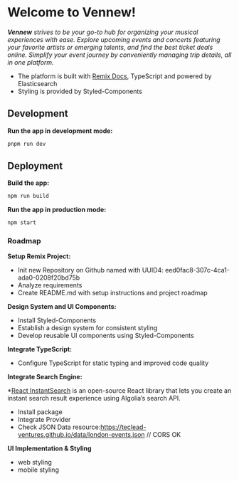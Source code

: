 # Welcome to Vennew!

***Vennew*** *strives to be your go-to hub for organizing your musical experiences with ease. Explore upcoming events and concerts featuring your favorite artists or emerging talents, and find the best ticket deals online. Simplify your event journey by conveniently managing trip details, all in one platform.*

- The platform is built with [Remix Docs](https://remix.run/docs), TypeScript and powered by Elasticsearch
- Styling is provided by Styled-Components
  
## Development

**Run the app in development mode:**

```sh
pnpm run dev
```

## Deployment

**Build the app:**

```sh
npm run build
```

**Run the app in production mode:**

```sh
npm start
```


### Roadmap

**Setup Remix Project:**

- Init new Repository on Github named with UUID4: eed0fac8-307c-4ca1-ada0-0208f20bd75b
- Analyze requirements
- Create README.md with setup instructions and project roadmap

**Design System and UI Components:**

- Install Styled-Components
- Establish a design system for consistent styling
- Develop reusable UI components using Styled-Components

**Integrate TypeScript:**

- Configure TypeScript for static typing and improved code quality

**Integrate Search Engine:**

*[React InstantSearch](https://www.algolia.com/doc/guides/building-search-ui/what-is-instantsearch/react/) is an open-source React library that lets you create an instant search result experience using Algolia’s search API.
- Install package
- Integrate Provider
- Check JSON Data resource:https://teclead-ventures.github.io/data/london-events.json // CORS OK

**UI Implementation & Styling**
- web styling
- mobile styling